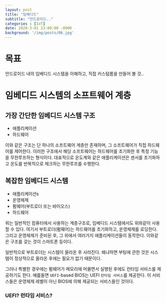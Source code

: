 ```yaml
---
layout: post
title: "임베디드"
subtitle: "안드로이드.."
categories : [IoT]
date: 2020-3-01 23:00:00 -0900
background: '/img/posts/06.jpg'
---
```



# 목표
 안드로이드 내의 임베디드 시스템을 이해하고, 
직접 커스텀롬을 만들어 볼 것..


# 임베디드 시스템의 소프트웨어 계층
## 가장 간단한 임베디드 시스템 구조
- 애플리케이션
- 하드웨어

 이와 같은 구조는 단 하나의 소프트웨어 계층만 존재하며, 그 소프트웨어가 직접 하드웨어를 제어한다. 이러한 구조에서 해당 소프트웨어는 하드웨어를 초기화한 후 특정 기능을 무한루프하는 형식이다.
 대표적으로 온도계와 같은 애플리케이션은 센서를 초기화하고 온도를 반복적으로 체크하는 무한루프를 수행한다.


 ## 복잡한 임베디드 시스템
 - 애플리케이션s
- 운영체제
- 펌웨어(부트로더 또는 바이오스)
- 하드웨어

 위는 일반적인 컴퓨터에서 사용하는 계층구조로, 임베디드 시스템에서도 위와같이 사용할 수 있다. 
 여기서 부트로더(펌웨어)는 하드웨어를 초기화하고, 운영체제를 로딩한다. 그리고 운영체제가 준비된 후, 그 위에서 여러가지 애플리케이션들이 동작한다. 이와같은 구조를 갖는 것이 스마트폰 등이다.

  일반적으로 부트로더는 시스템이 올라온 후 사라진다. 왜냐하면 부팅에 관한 것은 시스템이 정상적으로 올라온 후에는 필요가 없기 때문이다.  

  그러나 특별한 경우에는 펌웨어가 메모리에 머물면서 실행된 후에도 런타임 서비스를 제공하기도 한다. 예를들면 `UEFI`-based BIOS는 UEFI `런타임 서비스`를 제공한다. 이 서비스들은 운영체제 레벨이 아닌 BIOS에 의해 제공되는 서비스들인 것이다.


  ### UEFI? 런타임 서비스?
   